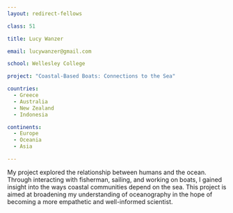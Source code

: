 ```yaml
---
layout: redirect-fellows

class: 51

title: Lucy Wanzer

email: lucywanzer@gmail.com

school: Wellesley College

project: "Coastal-Based Boats: Connections to the Sea"

countries:
  - Greece
  - Australia
  - New Zealand
  - Indonesia

continents:
  - Europe
  - Oceania
  - Asia

---
```


My project explored the relationship between humans and the ocean. Through interacting with fisherman, sailing, and working on boats, I gained insight into the ways coastal communities depend on the sea. This project is aimed at broadening my understanding of oceanography in the hope of becoming a more empathetic and well-informed scientist. 
